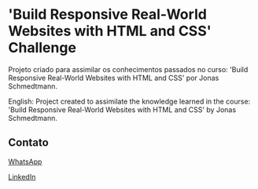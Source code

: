 # 'Build Responsive Real-World Websites with HTML and CSS' Challenge

Projeto criado para assimilar os conhecimentos passados no curso: 'Build Responsive Real-World Websites with HTML and CSS' por Jonas Schmedtmann.

English:
Project created to assimilate the knowledge learned in the course: 'Build Responsive Real-World Websites with HTML and CSS' by Jonas Schmedtmann.

## Contato

[WhatsApp](wa.me/+5531991090683)

[LinkedIn](https://www.linkedin.com/in/brunomarazzi/)
